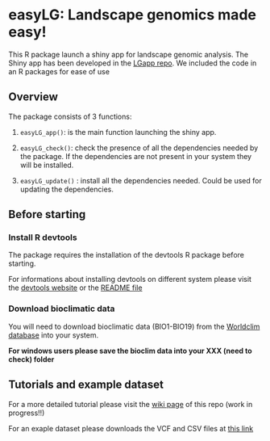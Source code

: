 # easyLG: Landscape genomics made easy!

This R package launch a shiny app for landscape genomic analysis.
The Shiny app has been developed in the [LGapp repo](https://github.com/aariani/LGapp). We included the code in an R packages for ease of use

## Overview

The package consists of 3 functions:

1. `easyLG_app()`: is the main function launching the shiny app.

2. `easyLG_check()`: check the presence of all the dependencies needed by the package. If the dependencies are not present in your system they will be installed.

3. `easyLG_update()` : install all the dependencies needed. Could be used for updating the dependencies.

## Before starting

### Install R devtools

The package requires the installation of the devtools R package before starting.

For informations about installing devtools on different system please visit the [devtools website](https://github.com/hadley/devtools) or the [README file](https://cran.r-project.org/web/packages/devtools/README.html)

### Download bioclimatic data

You will need to download bioclimatic data (BIO1-BIO19) from the [Worldclim database](http://www.worldclim.org/) into your system.

**For windows users please save the bioclim data into your XXX (need to check) folder**

## Tutorials and example dataset

For a more detailed tutorial please visit the [wiki page](https://github.com/aariani/easyLG/wiki) of this repo (work in progress!!)

For an exaple dataset please downloads the VCF and CSV files at [this link](https://github.com/aariani/LGapp/tree/master/data_tutorial)
